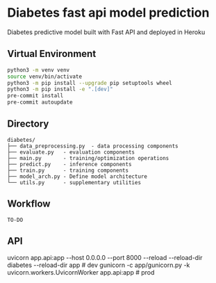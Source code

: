 # Diabetes fast api model prediction
Diabetes predictive model built with Fast API and deployed in Heroku

## Virtual Environment
``` bash
python3 -m venv venv
source venv/bin/activate
python3 -m pip install --upgrade pip setuptools wheel
python3 -m pip install -e ".[dev]"
pre-commit install
pre-commit autoupdate
```

## Directory
```
diabetes/
├── data_preprocessing.py  - data processing components
├── evaluate.py   - evaluation components
├── main.py       - training/optimization operations
├── predict.py    - inference components
├── train.py      - training components
├── model_arch.py - Define model architecture
└── utils.py      - supplementary utilities
```
## Workflow
```
TO-DO
```
## API
uvicorn app.api:app --host 0.0.0.0 --port 8000 --reload --reload-dir diabetes --reload-dir app  # dev
gunicorn -c app/gunicorn.py -k uvicorn.workers.UvicornWorker app.api:app  # prod
